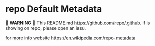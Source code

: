 # repo Default Metadata

:rotating_light: **WARNING** :rotating_light: This README.md https://github.com/repo/.github. If is showing on repo, please open an issu.

for more info website https://en.wikipedia.com/repo-metadata
